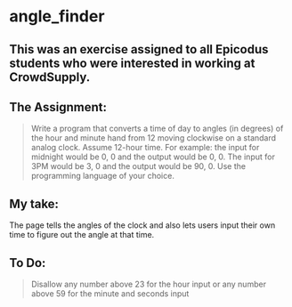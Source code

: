 angle_finder
============
This was an exercise assigned to all Epicodus students who were interested in working at CrowdSupply.  
------------------------


The Assignment:
---------------
> Write a program that converts a time of day to angles (in degrees)
of the hour and minute hand from 12 moving clockwise on a standard
analog clock. Assume 12-hour time. For example: the input for midnight
would be 0, 0 and the output would be 0, 0. The input for 3PM would be
3, 0 and the output would be 90, 0. Use the programming language of
your choice.


My take:
---------
The page tells the angles of the clock and also lets users input their own time to figure out the angle at that time.


To Do:
------
> Disallow any number above 23 for the hour input or any number above 59 for the minute and seconds input

